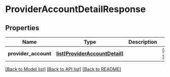 # ProviderAccountDetailResponse


## Properties
Name | Type | Description | Notes
------------ | ------------- | ------------- | -------------
**provider_account** | [**list[ProviderAccountDetail]**](ProviderAccountDetail.md) |  | [optional] [readonly] 

[[Back to Model list]](../README.md#documentation-for-models) [[Back to API list]](../README.md#documentation-for-api-endpoints) [[Back to README]](../README.md)


